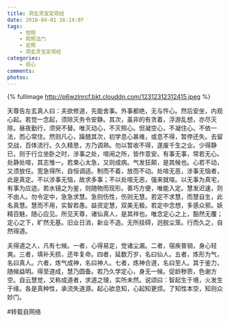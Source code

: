 ```yaml
---
title: 洞玄灵宝定观经
date: 2018-04-01 16:14:07
tags: 
	- 觉照
	- 观照法门
	- 定照
	- 洞玄灵宝定观经
categories:
	- 观心
comments:
photos:
---
```

{% fullimage http://p6wzlnrcf.bkt.clouddn.com/12312312312415.jpeg %}
<!-- more -->


  天尊告左玄真人曰：夫欲修道，先能舍事。外事都绝，无与忤心。然后安坐，内观心起。若觉一念起，须除灭务令安静。其次，虽非的有贪着，浮游乱想，亦尽灭除。昼夜勤行，须臾不替。唯灭动心，不灭照心。但凝空心，不凝住心。不依一法，而心常住。然则凡心，躁兢其次，初学息心甚难，或息不得，暂停还失。去留交战，百体流行。久久精思，方乃调熟。勿以暂收不得，遂废千生之业。少得静已，则于行立坐卧之时，涉事之处，喧闹之所，皆作意安。有事无事，常若无心。处静处喧，其志惟一。若束心太急，又则成病。气发狂颠，是其候也。心若不动，又须放任。宽急得所，自恒调适。制而不着，放而不动。处喧无恶，涉事无恼者，此是真定。不以涉事无恼，故求多事；不以处喧无恶，强来就喧。以无事为真宅，有事为应迹。若水镜之为鉴，则随物而现形。善巧方便，唯能入定。慧发迟速，则不由人。勿令定中，急急求慧。急则伤性，伤则无慧。若定不求慧，而慧自生，此名真慧。慧而不用，实智若愚。益资定慧，双美无极。若定中念想，多感众邪。妖精百魅，随心应见。所见天尊，诸仙真人，是其祥也。唯念定心之上，豁然无覆；定心之下，旷然无基。旧业日消，新业不造。无所挂碍，迥脱尘笼。行而久之，自然得道。

  夫得道之人，凡有七候。一者，心得易定，觉诸尘漏。二者，宿疾普销，身心轻爽。三者，填补夭损，还年复命。四者，延数万岁，名曰仙人。五者，炼形为气，名曰真人。六者，炼气成神，名曰神人。七者，炼神合道，名曰至人。其于鉴力，随候益明。得至道成，慧乃圆备。若乃久学定心，身无一候。促龄秽质，色谢方空。自云慧觉，又称成道者，求道之理，实所未然。说颂曰：智起生于境，火发生于缘。各是真种性，承流失道源。起心欲息知，心起知更烦。了知性本空，知则众妙门。
  
  #转载自网络
